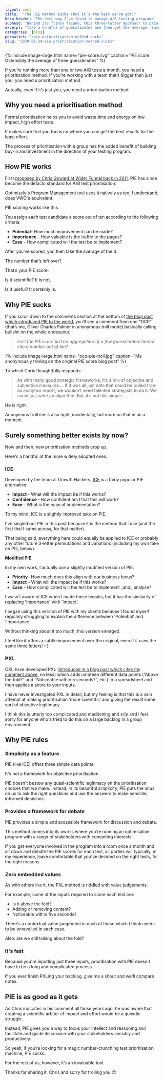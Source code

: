 ```yaml
---
layout: post
title:  "The PIE method sucks (but it’s the best we've got)"
hero-header: "The best way I’ve found to manage A/B testing programs"
subhead: "Behind its flimsy facade, this three-letter approach to prioritising a backlog of A/B tests hides an elegant and effective framework for communication, collaboration and consensus-building."
excerpt: "Take a handful of guesstimates and then get the average. Surely there's a better way to prioritise your A/B testing program? I used to think so too."
categories: [blog]
permalink: "/pie-prioritisation-method-sucks"
slug: "2020-01-24-pie-prioritisation-method-sucks"
---
```


{% include image-large.html name="pie-score.svg" caption="PIE score: Ostensibly the average of three guesstimates" %}

If you’re running more than one or two A/B tests a month, you need a prioritisation method. If you’re working with a team that’s bigger than just you, you need a prioritisation method.

Actually, even if it’s just you, you need a prioritisation method.

## Why you need a prioritisation method

Formal prioritisation helps you to avoid waste time and energy on low impact, high effort tests.

It makes sure that you focus on where you can get the best results for the least effort.

The process of prioritisation with a group has the added benefit of building buy-in and investment in the direction of your testing program.

## How PIE  works

First [proposed by Chris Goward at Wider Funnel back in 2011](https://www.widerfunnel.com/how-to-prioritize-conversion-rate-optimization-tests-using-pie/), PIE has since become the defacto standard for A/B test prioritisation. 

Optimizely&#39;s Program Management tool uses it natively as too, I understand, does VWO&#39;s equivalent.

PIE scoring works like this:

You assign each test candidate a score out of ten according to the following criteria:

<ul class="list">
<li><strong>Potential</strong>- How much improvement can be made?</li>
<li><strong>Importance</strong> - How valuable is the traffic to the pages?</li>
<li><strong>Ease</strong> - How complicated will the test be to implement?</li>
</ul>

After you’ve scored, you then take the average of the 3.

The number that’s left over? 

That’s your PIE score.

Is it scientific? It is not.

Is it useful? It certainly is.

## Why PIE sucks

If you scroll down to the comments section at the bottom of [the blog post which introduced PIE to the world](https://www.widerfunnel.com/how-to-prioritize-conversion-rate-optimization-tests-using-pie/), you’ll see a comment from one “OCP” (that’s me, Oliver Charles Palmer in anonymous troll mode) basically calling bullshit on the whole endeavour.

> _Isn’t the PIE score just an aggregation of a few guesstimates turned into a number out of ten?_


{% include image-large.html name="ocp-pie-troll.jpg" caption="Me anonymously trolling on the original PIE score blog post" %}

To which Chris thoughtfully responds:

>  As with many good strategic frameworks, it’s a mix of objective and subjective measures ... If it was all just data that could be pulled from an analytics report, we wouldn’t need talented strategists to do it. We could just write an algorithm! But, it’s not this simple.

He is right.

Anonymous troll me is also right, incidentally, but more on that in an a moment.

## Surely something better exists by now?

Now and then, new prioritisation methods crop up.

Here's a handful of the more widely adopted ones:

### ICE

Developed by the team at Growth Hackers, [ICE](https://blog.growthhackers.com/the-practical-advantage-of-the-ice-score-as-a-test-prioritization-framework-cdd5f0808d64) is a fairly popular PIE alternative:

<ul class="list">
<li><strong> Impact </strong>- What will the impact be if this works?
</li>
<li><strong> Confidence </strong> - How confident am I that this will work? </li>
<li><strong>Ease</strong> - What is the ease of implementation?
</li>
</ul>

To my mind, ICE is a slightly improved take on PIE. 

I've singled out PIE in this post because it is the method that I use (and the first that I came across, for that matter). 

That being said, everything here could equally be applied to ICE or probably any other future 3-letter permutations and variations (including my own take on PIE, below).

**Modified PIE**

In my own work, I actually use a slightly modified version of PIE.

<ul class="list">
<li><strong>Priority</strong>- How much does this align with our business focus?</li>
<li><strong>Impact</strong> - What will the impact be if this works?</li>
<li><strong>Ease</strong> - How complicated will the test be to implement _and_ analyse?
</li>
</ul>

I wasn't aware of ICE when I made these tweaks, but it has the similarity of replacing 'Importance' with 'Impact'.

I began using this version of PIE with my clients because I found myself regularly struggling to explain the difference between &#39;Potential&#39; and &#39;Importance&#39;. 

Without thinking about it too much, this version emerged.

I feel like it offers a subtle improvement over the original, even if it uses the same three letters! :-)

### PXL

CXL have developed PXL ([introduced in a blog post which cites my comment above](https://cxl.com/blog/better-way-prioritize-ab-tests/), no less) which adds umpteen different data points (“Above the fold?” and “Noticeable within 5 seconds?”, etc.) in a spreadsheet and then applies a score to your inputs.

I have never investigated PXL in detail, but my feeling is that this is a vain attempt at making prioritisation ‘more scientific’ and giving the result some sort of objective legitimacy.

I think this is utterly too complicated and maddening and silly and I feel sorry for anyone who&#39;s tried to do this on a large backlog in a group environment.

## Why PIE rules

### Simplicity as a feature

PIE (like ICE) offers three simple data points.

It&#39;s not a framework for objective prioritisation.

PIE doesn&#39;t bestow any quasi-scientific legitimacy on the prioritisation choices that we make. Instead, in its beautiful simplicity, PIE puts the onus on us to ask the right questions and use the answers to make sensible, informed decisions.

### Provides a framework for debate

PIE provides a simple and accessible framework for discussion and debate.

This method comes into its own is where you’re running an optimisation program with a range of  stakeholders with competing interests.

If you get everyone involved in the program info a  room once a month and sit down and debate the PIE scores for each test, all parties will typically, in my experience, leave comfortable that you&#39;ve decided on the right tests, for the right reasons.

### Zero embedded values

[As with others like it](https://blog.optimizely.com/2015/05/05/how-to-prioritize-ab-testing-ideas/), the PXL method is riddled with value judgements.

For example, some of the inputs required to score each test are:

<ul class="list">
<li>Is it above the fold?</li>
<li>Adding or removing content?</li>
<li>Noticeable within five seconds?</li>
</ul>

There&#39;s a contextual value judgement in each of these which I think needs to be unravelled in each case. 

Also: are we still talking about the fold?

### It's fast

Because you're inputting just three inputs, prioritisation with PIE doesn't have to be a long and complicated process. 

If you ever finish PXLing your backlog, give me a shout and we'll compare notes.

## PIE is as good as it gets

As Chris indicates in his comment all those years ago, he was aware that creating a scientific arbiter of impact and effort would be a quixotic struggle.

Instead, PIE gives you a way to focus your intellect and reasoning and facilitate and guide discussion with your stakeholders sensibly and productively.

So yeah, if you’re looking for a magic number-crunching test prioritisation machine, PIE sucks. 

For the rest of us, however, it’s an invaluable tool.

Thanks for sharing it, Chris and sorry for trolling you 😉 

